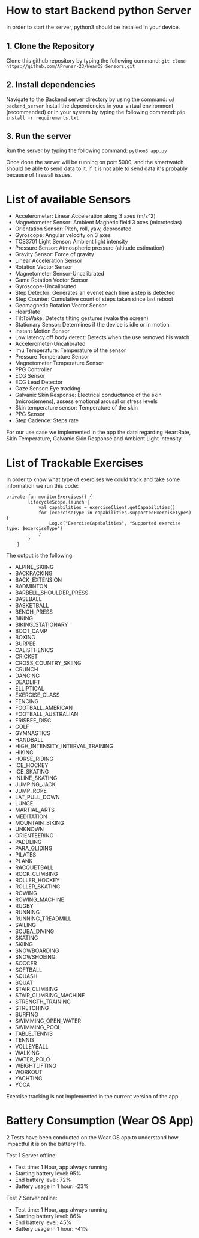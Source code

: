 # How to start Backend python Server
In order to start the server, python3 should be installed in your device.

## 1. Clone the Repository
Clone this github repository by typing the following command:
`git clone https://github.com/APruner-23/WearOS_Sensors.git`

## 2. Install dependencies
Navigate to the Backend server directory by using the command:
`cd backend_server`
Install the dependencies in your virtual environment (recommended) or in your system by typing the following command:
`pip install -r requirements.txt`

## 3. Run the server
Run the server by typing the following command:
`python3 app.py`

Once done the server will be running on port 5000, and the smartwatch should be able to send data to it, if it is not able to send data it's probably because of firewall issues.

# List of available Sensors
- Accelerometer: Linear Acceleration along 3 axes (m/s^2)
- Magnetometer Sensor: Ambient Magnetic field 3 axes (microteslas)
- Orientation Sensor: Pitch, roll, yaw, deprecated
- Gyroscope: Angular velocity on 3 axes
- TCS3701 Light Sensor: Ambient light intensity
- Pressure Sensor: Atmospheric pressure (altitude estimation)
- Gravity Sensor: Force of gravity
- Linear Acceleration Sensor
- Rotation Vector Sensor
- Magnetometer Sensor-Uncalibrated
- Game Rotation Vector Sensor
- Gyroscope-Uncalibrated
- Step Detector: Generates an evenet each time a step is detected
- Step Counter: Cumulative count of steps taken since last reboot
- Geomagnetic Rotation Vector Sensor
- HeartRate
- TiltToWake: Detects tilting gestures (wake the screen)
- Stationary Sensor: Determines if the device is idle or in motion
- Instant Motion Sensor
- Low latency off body detect: Detects when the use removed his watch
- Accelerometer-Uncalibrated
- Imu Temperature: Temperature of the sensor
- Pressure Temperature Sensor 
- Magnetometer Temperature Sensor
- PPG Controller
- ECG Sensor
- ECG Lead Detector
- Gaze Sensor: Eye tracking
- Galvanic Skin Response: Electrical conductance of the skin (microsiemens), assess emotional arousal or stress levels
- Skin temperature sensor: Temperature of the skin
- PPG Sensor
- Step Cadence: Steps rate

For our use case we implemented in the app the data regarding HeartRate, Skin Temperature, Galvanic Skin Response and Ambient Light Intensity.

# List of Trackable Exercises
In order to know what type of exercises we could track and take some information we run this code:
```
private fun monitorExercises() {
        lifecycleScope.launch {
            val capabilities = exerciseClient.getCapabilities()
            for (exerciseType in capabilities.supportedExerciseTypes) {
                Log.d("ExerciseCapabalities", "Supported exercise type: $exerciseType")
            }
        }
    }
```

The output is the following:
- ALPINE_SKIING
- BACKPACKING
- BACK_EXTENSION
- BADMINTON
- BARBELL_SHOULDER_PRESS
- BASEBALL
- BASKETBALL
- BENCH_PRESS
- BIKING
- BIKING_STATIONARY
- BOOT_CAMP
- BOXING
- BURPEE
- CALISTHENICS
- CRICKET
- CROSS_COUNTRY_SKIING
- CRUNCH
- DANCING
- DEADLIFT
- ELLIPTICAL
- EXERCISE_CLASS
- FENCING
- FOOTBALL_AMERICAN
- FOOTBALL_AUSTRALIAN
- FRISBEE_DISC
- GOLF
- GYMNASTICS
- HANDBALL
- HIGH_INTENSITY_INTERVAL_TRAINING
- HIKING
- HORSE_RIDING
- ICE_HOCKEY
- ICE_SKATING
- INLINE_SKATING
- JUMPING_JACK
- JUMP_ROPE
- LAT_PULL_DOWN
- LUNGE
- MARTIAL_ARTS
- MEDITATION
- MOUNTAIN_BIKING
- UNKNOWN
- ORIENTEERING
- PADDLING
- PARA_GLIDING
- PILATES
- PLANK
- RACQUETBALL
- ROCK_CLIMBING
- ROLLER_HOCKEY
- ROLLER_SKATING
- ROWING
- ROWING_MACHINE
- RUGBY
- RUNNING
- RUNNING_TREADMILL
- SAILING
- SCUBA_DIVING
- SKATING
- SKIING
- SNOWBOARDING
- SNOWSHOEING
- SOCCER
- SOFTBALL
- SQUASH
- SQUAT
- STAIR_CLIMBING
- STAIR_CLIMBING_MACHINE
- STRENGTH_TRAINING
- STRETCHING
- SURFING
- SWIMMING_OPEN_WATER
- SWIMMING_POOL
- TABLE_TENNIS
- TENNIS
- VOLLEYBALL
- WALKING
- WATER_POLO
- WEIGHTLIFTING
- WORKOUT
- YACHTING
- YOGA

Exercise tracking is not implemented in the current version of the app.

# Battery Consumption (Wear OS App)

2 Tests have been conducted on the Wear OS app to understand how impactful it is on the battery life.

Test 1 Server offline:
- Test time: 1 Hour, app always running
- Starting battery level: 95%
- End battery level: 72%
- Battery usage in 1 hour: -23%

Test 2 Server online:
- Test time: 1 Hour, app always running
- Starting battery level: 86%
- End battery level: 45%
- Battery usage in 1 hour: -41%

